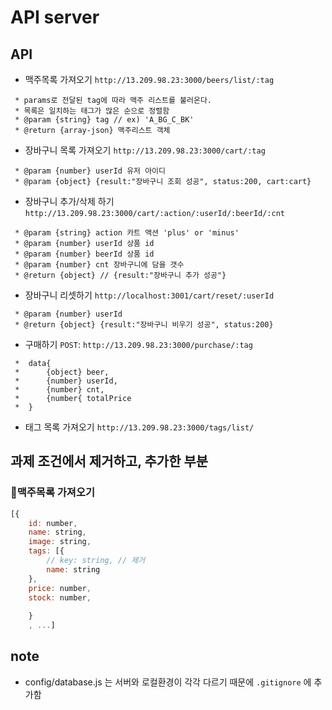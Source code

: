 # API server
## API
- 맥주목록 가져오기
`http://13.209.98.23:3000/beers/list/:tag`
```
 * params로 전달된 tag에 따라 맥주 리스트를 불러온다. 
 * 목록은 일치하는 태그가 많은 순으로 정렬함
 * @param {string} tag // ex) 'A_BG_C_BK'
 * @return {array-json} 맥주리스트 객체

```

- 장바구니 목록 가져오기
`http://13.209.98.23:3000/cart/:tag`
```
 * @param {number} userId 유저 아이디
 * @param {object} {result:"장바구니 조회 성공", status:200, cart:cart}
```

- 장바구니 추가/삭제 하기
`http://13.209.98.23:3000/cart/:action/:userId/:beerId/:cnt`

```
 * @param {string} action 카트 액션 'plus' or 'minus'  
 * @param {number} userId 상품 id 
 * @param {number} beerId 상품 id 
 * @param {number} cnt 장바구니에 담을 갯수
 * @return {object} // {result:"장바구니 추가 성공"}

```

- 장바구니 리셋하기 
`http://localhost:3001/cart/reset/:userId`

```
 * @param {number} userId 
 * @return {object} {result:"장바구니 비우기 성공", status:200}

```


- 구매하기 `POST`:
`http://13.209.98.23:3000/purchase/:tag`
```
 *  data{
 *      {object} beer, 
 *      {number} userId, 
 *      {number} cnt, 
 *      {number{ totalPrice
 *  }
```

- 태그 목록 가져오기
`http://13.209.98.23:3000/tags/list/`

## 과제 조건에서 제거하고, 추가한 부분
### 맥주목록 가져오기
```js
[{
    id: number, 
    name: string, 
    image: string, 
    tags: [{
        // key: string, // 제거
        name: string 
    },
    price: number,
    stock: number, 
 
    }
    , ...]
```

## note
- config/database.js 는 서버와 로컬환경이 각각 다르기 때문에 `.gitignore` 에 추가함
